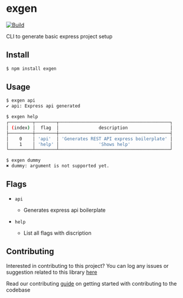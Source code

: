 # exgen

[![Build](https://github.com/arshadkazmi42/exgen/actions/workflows/nodejs.yml/badge.svg)](https://github.com/arshadkazmi42/exgen/actions/workflows/nodejs.yml)

CLI to generate basic express project setup

## Install

```bash
$ npm install exgen
```

## Usage

```bash
$ exgen api
✔ api: Express api generated

$ exgen help
┌─────────┬────────┬──────────────────────────────────────────┐
│ (index) │  flag  │               description                │
├─────────┼────────┼──────────────────────────────────────────┤
│    0    │ 'api'  │ 'Generates REST API express boilerplate' │
│    1    │ 'help' │               'Shows help'               │
└─────────┴────────┴──────────────────────────────────────────┘

$ exgen dummy
✖ dummy: argument is not supported yet.
```

## Flags

- `api` 
  - Generates express api boilerplate

- `help`
  - List all flags with discription

## Contributing

Interested in contributing to this project?
You can log any issues or suggestion related to this library [here](https://github.com/arshadkazmi42/exgen/issues/new)

Read our contributing [guide](CONTRIBUTING.md) on getting started with contributing to the codebase
